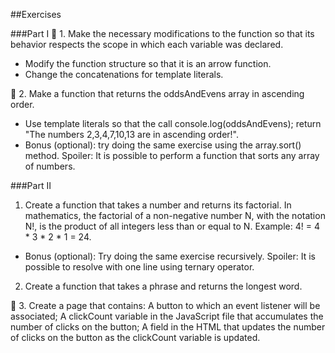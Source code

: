 ##Exercises

###Part I
🚀 1. Make the necessary modifications to the function so that its behavior respects the scope in which each variable was declared.
* Modify the function structure so that it is an arrow function.
* Change the concatenations for template literals.

🚀 2. Make a function that returns the oddsAndEvens array in ascending order.
* Use template literals so that the call console.log(<your code>oddsAndEvens<your code>); return "The numbers 2,3,4,7,10,13 are in ascending order!".
* Bonus (optional): try doing the same exercise using the array.sort() method. Spoiler: It is possible to perform a function that sorts any array of numbers.

###Part II
1. Create a function that takes a number and returns its factorial.
In mathematics, the factorial of a non-negative number N, with the notation N!, is the product of all integers less than or equal to N. Example: 4! = 4 * 3 * 2 * 1 = 24.
* Bonus (optional): Try doing the same exercise recursively. Spoiler: It is possible to resolve with one line using ternary operator.

2. Create a function that takes a phrase and returns the longest word.

🚀 3. Create a page that contains:
A button to which an event listener will be associated;
A clickCount variable in the JavaScript file that accumulates the number of clicks on the button;
A field in the HTML that updates the number of clicks on the button as the clickCount variable is updated.

